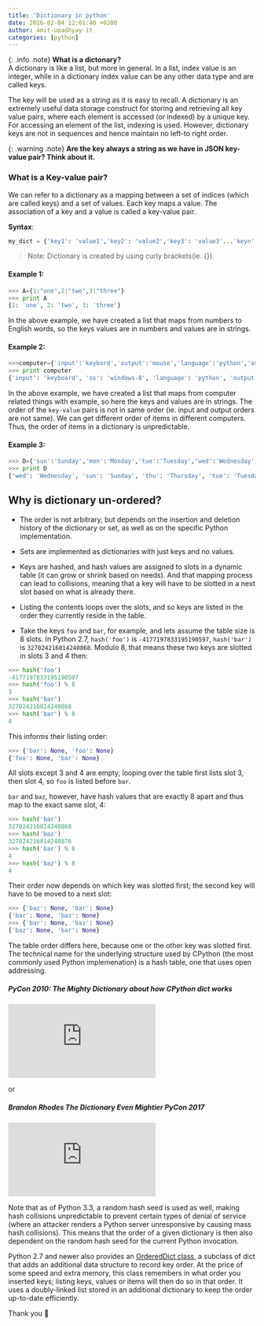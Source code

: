 ```yaml
---
title: 'Dictionary in python'
date: 2016-02-04 12:01:40 +0200
author: amit-upadhyay-it
categories: [python]
---
```



{: .info .note}
**What is a dictonary?**<br>A dictionary is like a list, but more in general. In a list, index value is an integer, while in a dictionary index value can be any other data type and are called keys.

The key will be used as a string as it is easy to recall. A dictionary is an extremely useful data storage construct for storing and retrieving all key value pairs, where each element is accessed (or indexed) by a unique key. For accessing an element of the list, indexing is used. However, dictionary keys are not in sequences and hence maintain no left-to right order.

{: .warning .note}
**Are the key always a string as we have in JSON key-value pair? Think about it.**

### What is a Key-value pair?

We can refer to a dictionary as a mapping between a set of indices (which are called keys) and a set of values. Each key maps a value. The association of a key and a value is called a key-value pair.

**Syntax**:

```py
my_dict = {'key1': 'value1','key2': 'value2','key3': 'value3'...'keyn': 'valuen'}
```

> Note: Dictionary is created by using curly brackets(ie. {}).

#### Example 1:

```py
>>> A={1:"one",2:"two",3:"three"}
>>> print A
{1: 'one', 2: 'two', 3: 'three'}
```
In the above example, we have created a list that maps from numbers to English words, so the keys values are in numbers and values are in strings.

#### Example 2:

```py
>>>computer={'input':'keybord','output':'mouse','language':'python','os':'windows-8',}
>>> print computer
{'input': 'keyboard', 'os': 'windows-8', 'language': 'python', 'output': 'mouse'}
```

In the above example, we have created a list that maps from computer related things with example, so here the keys and values are in strings. The order of the `key-value` pairs is not in same order (ie. input and output orders are not same). We can get different order of items in different computers. Thus, the order of items in a dictionary is unpredictable.

#### Example 3:

```py
>>> D={'sun':'Sunday','mon':'Monday','tue':'Tuesday','wed':'Wednesday','thu':'Thursday','fri':'Friday','sat':'Saturday'}
>>> print D
{'wed': 'Wednesday', 'sun': 'Sunday', 'thu': 'Thursday', 'tue': 'Tuesday', 'mon':'Monday', 'fri': 'Friday', 'sat': 'Saturday'}
```


## Why is dictionary un-ordered?

- The order is not arbitrary, but depends on the insertion and deletion history of the dictionary or set, as well as on the specific Python implementation.

- Sets are implemented as dictionaries with just keys and no values.

- Keys are hashed, and hash values are assigned to slots in a dynamic table (it can grow or shrink based on needs). And that mapping process can lead to collisions, meaning that a key will have to be slotted in a next slot based on what is already there.

- Listing the contents loops over the slots, and so keys are listed in the order they currently reside in the table.

- Take the keys `foo` and `bar`, for example, and lets assume the table size is 8 slots. In Python 2.7, `hash('foo')` is `-4177197833195190597`, `hash('bar')` is `327024216814240868`. Modulo 8, that means these two keys are slotted in slots 3 and 4 then:

```py
>>> hash('foo')
-4177197833195190597
>>> hash('foo') % 8
3
>>> hash('bar')
327024216814240868
>>> hash('bar') % 8
4
```

This informs their listing order:

```py
>>> {'bar': None, 'foo': None}
{'foo': None, 'bar': None}
```

All slots except 3 and 4 are empty, looping over the table first lists slot 3, then slot 4, so `foo` is listed before `bar`.


`bar` and `baz`, however, have hash values that are exactly 8 apart and thus map to the exact same slot, 4:


```py
>>> hash('bar')
327024216814240868
>>> hash('baz')
327024216814240876
>>> hash('bar') % 8
4
>>> hash('baz') % 8
4
```

Their order now depends on which key was slotted first; the second key will have to be moved to a next slot:

```py
>>> {'baz': None, 'bar': None}
{'bar': None, 'baz': None}
>>> {'bar': None, 'baz': None}
{'baz': None, 'bar': None}
```

The table order differs here, because one or the other key was slotted first. The technical name for the underlying structure used by CPython (the most commonly used Python implemenation) is a hash table, one that uses open addressing.

<div class="note info">
  <h5>PyCon 2010: The Mighty Dictionary about how CPython dict works</h5>
</div>


<div class="videoWrapper" >
     <iframe src="https://www.youtube.com/watch?v=C4Kc8xzcA68?rel=0" frameborder="0" allowfullscreen></iframe>
</div>

or

<div class="note info">
  <h5>Brandon Rhodes The Dictionary Even Mightier PyCon 2017</h5>
</div>

<div class="videoWrapper" >
     <iframe src="https://youtu.be/66P5FMkWoVU?rel=0" frameborder="0" allowfullscreen></iframe>
</div>


Note that as of Python 3.3, a random hash seed is used as well, making hash collisions unpredictable to prevent certain types of denial of service (where an attacker renders a Python server unresponsive by causing mass hash collisions). This means that the order of a given dictionary is then also dependent on the random hash seed for the current Python invocation.

Python 2.7 and newer also provides an [OrderedDict class](https://docs.python.org/2/library/collections.html#collections.OrderedDict), a subclass of dict that adds an additional data structure to record key order. At the price of some speed and extra memory, this class remembers in what order you inserted keys; listing keys, values or items will then do so in that order. It uses a doubly-linked list stored in an additional dictionary to keep the order up-to-date efficiently.























Thank you 👏
